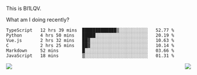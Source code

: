This is BI1LQV.

What am I doing recently?

<!--START_SECTION:waka-->

```text
TypeScript   12 hrs 39 mins  █████████████▒░░░░░░░░░░░   52.77 %
Python       4 hrs 50 mins   █████░░░░░░░░░░░░░░░░░░░░   20.19 %
Vue.js       2 hrs 32 mins   ██▓░░░░░░░░░░░░░░░░░░░░░░   10.63 %
C            2 hrs 25 mins   ██▓░░░░░░░░░░░░░░░░░░░░░░   10.14 %
Markdown     52 mins         █░░░░░░░░░░░░░░░░░░░░░░░░   03.66 %
JavaScript   18 mins         ▒░░░░░░░░░░░░░░░░░░░░░░░░   01.31 %
```

<!--END_SECTION:waka-->
<img align="right" src="https://github-readme-stats.vercel.app/api?username=bi1lqv&show_icons=true&count_private=true">

<img src="https://metrics.lecoq.io/bi1lqv?template=classic&base.activity=0&base.community=0&base.repositories=0&base.metadata=0&isocalendar=1&base=header%2C%20activity%2C%20community%2C%20repositories%2C%20metadata&base.indepth=false&base.hireable=false&isocalendar=false&isocalendar.duration=full-year&config.timezone=Asia%2FShanghai">
